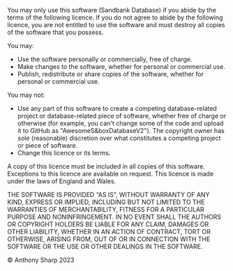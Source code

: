 You may only use this software (Sandbank Database) if you abide by the terms of the following licence. If you do not agree to abide by the following licence, you are not entitled to use the software and must destroy all copies of the software that you possess.

You may:

- Use the software personally or commercially, free of charge.
- Make changes to the software, whether for personal or commercial use.
- Publish, redistribute or share copies of the software, whether for personal or commercial use.

You may not:

- Use any part of this software to create a competing database-related project or database-related piece of software, whether free of charge or otherwise (for example, you can't change some of the code and upload it to GitHub as "AwesomeS&boxDatabaseV2"). The copyright owner has sole (reasonable) discretion over what constitutes a competing project or piece of software.
- Change this licence or its terms.

A copy of this licence must be included in all copies of this software. Exceptions to this licence are available on request. This licence is made under the laws of England and Wales.

THE SOFTWARE IS PROVIDED “AS IS”, WITHOUT WARRANTY OF ANY KIND, EXPRESS OR IMPLIED, INCLUDING BUT NOT LIMITED TO THE WARRANTIES OF MERCHANTABILITY, FITNESS FOR A PARTICULAR PURPOSE AND NONINFRINGEMENT. IN NO EVENT SHALL THE AUTHORS OR COPYRIGHT HOLDERS BE LIABLE FOR ANY CLAIM, DAMAGES OR OTHER LIABILITY, WHETHER IN AN ACTION OF CONTRACT, TORT OR OTHERWISE, ARISING FROM, OUT OF OR IN CONNECTION WITH THE SOFTWARE OR THE USE OR OTHER DEALINGS IN THE SOFTWARE.

© Anthony Sharp 2023